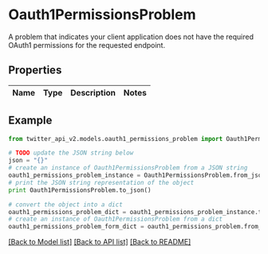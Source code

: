 # Oauth1PermissionsProblem

A problem that indicates your client application does not have the required OAuth1 permissions for the requested endpoint.

## Properties
Name | Type | Description | Notes
------------ | ------------- | ------------- | -------------

## Example

```python
from twitter_api_v2.models.oauth1_permissions_problem import Oauth1PermissionsProblem

# TODO update the JSON string below
json = "{}"
# create an instance of Oauth1PermissionsProblem from a JSON string
oauth1_permissions_problem_instance = Oauth1PermissionsProblem.from_json(json)
# print the JSON string representation of the object
print Oauth1PermissionsProblem.to_json()

# convert the object into a dict
oauth1_permissions_problem_dict = oauth1_permissions_problem_instance.to_dict()
# create an instance of Oauth1PermissionsProblem from a dict
oauth1_permissions_problem_form_dict = oauth1_permissions_problem.from_dict(oauth1_permissions_problem_dict)
```
[[Back to Model list]](../README.md#documentation-for-models) [[Back to API list]](../README.md#documentation-for-api-endpoints) [[Back to README]](../README.md)


